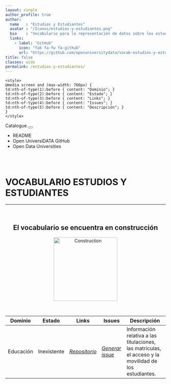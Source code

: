 ```yaml
---
layout: single
author_profile: true 
author:
  name   : "Estudios y Estudiantes"
  avatar : "/Iconos/estudios-y-estudiantes.png"
  bio    : "Vocabulario para la representación de datos sobre los estudios y los estudiantes universitarios."
  links:
    - label: "GitHub"
      icon: "fab fa-fw fa-github"
      url: "https://github.com/openuniversitydata/vocab-estudios-y-estudiantes"
title: false
classes: wide
permalink: /estudios-y-estudiantes/
---
```


<head>

	<style>	
	@media screen and (max-width: 760px) {
	td:nth-of-type(1):before { content: "Dominio"; }
	td:nth-of-type(2):before { content: "Estado"; }
	td:nth-of-type(3):before { content: "Links"; }	
	td:nth-of-type(4):before { content: "Issues"; }
	td:nth-of-type(5):before { content: "Descripción"; }	
	}
	</style>
  
<link rel="stylesheet" href="https://maxcdn.bootstrapcdn.com/bootstrap/4.5.2/css/bootstrap.min.css">
  <script src="https://ajax.googleapis.com/ajax/libs/jquery/3.5.1/jquery.min.js"></script>
  <script src="https://cdnjs.cloudflare.com/ajax/libs/popper.js/1.16.0/umd/popper.min.js"></script>
  <script src="https://maxcdn.bootstrapcdn.com/bootstrap/4.5.2/js/bootstrap.min.js"></script>
<link rel="stylesheet" href="https://maxcdn.bootstrapcdn.com/bootstrap/4.0.0/css/bootstrap.min.css" integrity="sha384-Gn5384xqQ1aoWXA+058RXPxPg6fy4IWvTNh0E263XmFcJlSAwiGgFAW/dAiS6JXm" crossorigin="anonymous">
	
<link href="/CatalogoUniversiDATA/stylesheet.css" rel="stylesheet"/>
	
	    
 <div class="navMenu">   
    <nav class="navbar navbar-expand-lg navbar-light bg-light">
  <a class="navbar-brand" href="https://openuniversitydata.github.io/CatalogoUniversiDATA/" style="text-decoration: none;">Catalogue</a>
  <button class="navbar-toggler" type="button" data-toggle="collapse" data-target="#navbarResponsive" aria-controls="navbarResponsive" aria-expanded="false" aria-label="Toggle navigation">
    <span class="navbar-toggler-icon"></span>
  </button>

  <div class="collapse navbar-collapse" id="navbarResponsive">
    <ul class="navbar-nav mr-auto">
      <li class="nav-item">
        <a class="nav-link" href="https://github.com/openuniversitydata/vocab-estudios-y-estudiantes/blob/main/README.md" style="text-decoration: none;">README</a>
      </li>
      <li class="nav-item">
        <a class="nav-link" href="https://github.com/openuniversitydata/" style="text-decoration: none;">Open UniversiDATA GitHub</a>
      </li>
	<li class="nav-item">
        <a class="nav-link" href="http://vocab.linkeddata.es/datosabiertos/" style="text-decoration: none;">Open Data Universities</a>
      </li>
    </ul>
  </div>
</nav>
<br><br>
</div>
	
  
</head>


<div id="bodyid">
  <link href="stylesheet.css" rel="stylesheet"/>

<h1> VOCABULARIO ESTUDIOS Y ESTUDIANTES </h1>
</div>
  
---

&nbsp;
 
<h2 float="right" align="center"> El vocabulario se encuentra en construcción </h2>

<p float="right" align="center">   
<img src="/CatalogoUniversiDATA/Iconos/constrA.png" alt="Construction" width="200"/>
</p>

&nbsp; &nbsp;

  
| Dominio |  Estado  |   Links   |   Issues   |   Descripción   |  
| -------- | -------- | --------- | ---------- | --------------- | 
| Educación | Inexistente |  *[Repositorio](https://github.com/openuniversitydata/vocab-estudios-y-estudiantes)*  |  *[Generar issue](https://github.com/openuniversitydata/vocab-estudios-y-estudiantes/issues)*   | Información relativa a las titulaciones, las matrículas, el acceso y la movilidad de los estudiantes.  | 
 
 
&nbsp;
